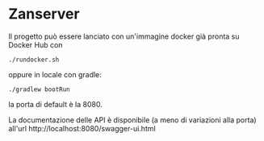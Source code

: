 # Zanserver

Il progetto può essere lanciato con un'immagine docker già pronta su Docker Hub con 

`./rundocker.sh`

oppure in locale con gradle:

 `./gradlew bootRun`

la porta di default è la 8080.

La documentazione delle API è disponibile (a meno di variazioni alla porta) all'url http://localhost:8080/swagger-ui.html
